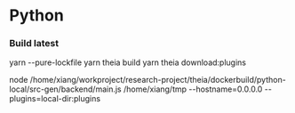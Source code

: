# Python

### Build latest

yarn --pure-lockfile 
yarn theia build
yarn theia download:plugins

node /home/xiang/workproject/research-project/theia/dockerbuild/python-local/src-gen/backend/main.js /home/xiang/tmp --hostname=0.0.0.0 --plugins=local-dir:plugins